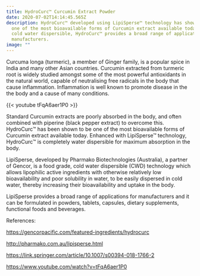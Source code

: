 ```yaml
---
title: HydroCurc™ Curcumin Extract Powder
date: 2020-07-02T14:14:45.565Z
description: HydroCurc™ developed using LipiSperse™ technology has shown to be
  one of the most bioavailable forms of Curcumin extract available today. Being
  cold water dispersible, HydroCurc™ provides a broad range of applications for
  manufacturers.
image: ""
---
```

Curcuma longa (turmeric), a member of Ginger family, is a popular spice in India and many other Asian countries. Curcumin extracted from turmeric root is widely studied amongst some of the most  powerful antioxidants in the natural world, capable of neutralising free radicals in the body that cause inflammation. Inflammation is well known to promote disease in the the body and a cause of many conditions. 

{{< youtube tFqA6aer1P0 >}}

Standard Curcumin extracts are poorly absorbed in the body, and often combined with piperine (black pepper extract) to overcome this. HydroCurc™ has been shown to be one of the most bioavailable forms of Curcumin extract available today. Enhanced with LipiSperse™ technology, HydroCurc™ is completely water dispersible for maximum absorption in the body.

LipiSperse, developed by Pharmako Biotechnologies (Australia), a partner of Gencor, is a food grade, cold water dispersible (CWD) technology which allows lipophilic active ingredients with otherwise relatively low bioavailability and poor solubility in water, to be easily dispersed in cold water, thereby increasing their bioavailability and uptake in the body.

LipiSperse provides a broad range of applications for manufacturers and it can be formulated in powders, tablets, capsules, dietary supplements, functional foods and beverages.

References:

https://gencorpacific.com/featured-ingredients/hydrocurc

http://pharmako.com.au/lipisperse.html

https://link.springer.com/article/10.1007/s00394-018-1766-2

https://www.youtube.com/watch?v=tFqA6aer1P0